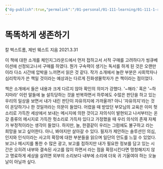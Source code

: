 ```yaml
---
{"dg-publish":true,"permalink":"/01-personal/01-111-learning/01-111-1-reading/01-111-1-1-books-10-k/00017/","dgHomeLink":true,"dgPassFrontmatter":false}
---
```



# 똑똑하게 생존하기
칼 벅스트롬, 제빈 웨스트 지음
2021.3.31

이 책에 대한 소개를 체인지그라운드에서 먼저 접하고서 서적 구매를 고려하다가 씽큐베이션에 선정되고나서 구매를 하였다. 뭔가 구속력이 생기는 독서를 하게 된 것은 오랜만이라 다소 시간에 압박을 느끼면서 읽은 것 같다. 작가 소개에서 놀란 부분은 사회학자나 심리학자가 쓴 책일 것이라는 예상과는 다르게 진화생물학자가 쓴 책이라는 점이었다.

책은 소개에서 들은 내용과 크게 다르지 않아 확인의 의미가 강했다. '~해라.' 혹은 '~하지마라' 이런 말들에 늘 설득당하는 것을 반복하면서 하루에도 수많은 판단을 하고 있는 우리의 일상을 보면서 내가 내린 판단이 자유의지에 가까울까? 아니 '자유의지'라는 것이 온당하기나 한 것일까라는 의문이 들었다. 어렸을 때 받았던 부모님의 교육은 이미 헛소리로 가득찬 세상에서 보내는 메시지에 의한 것이고 자의식이 발현되고 나서부터는 온갖 종류의 메시지로 가득찬 헛소리로 가득차 있다고 가정했을 때 우리 의식의 존재 자체가 부정적이라는 생각이 들었다. 하지만, 늘, 한결같이 우리는 그럼에도 불구하고 라는 희망을 보고 싶어한다. 아니, 봐야지만 살아갈 수 있다. 필자가 제안하는 솔루션인 의심, 인지와 인식이라는 사고의 확장에 대한 부분들을 읽으며 일단의 안도를 느낄 수 있었다. 보고나 메시지를 통한 수 많은 광고, 보고를 접하지만 내가 필요한 정보를 담고 있는 시간은 오히려 내부와 결속된 사고를 많이 하면서 라는 점을 확장시킨다면 멍청해지지 않고 명료하게 세상을 살려면 외부의 소리보다 내부에 소리에 더욱 귀 기울여야 하는 오늘날이 아닐까 싶다. 

